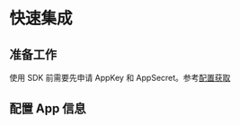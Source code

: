 # 快速集成  
## 准备工作  
使用 SDK 前需要先申请 AppKey 和 AppSecret。参考[配置获取](https://developer.tuya.com/cn/docs/app-development/integrated?id=Ka69nt96cw0uj#title-6-%E7%AC%AC%E5%9B%9B%E6%AD%A5%EF%BC%9A%E8%AE%BE%E7%BD%AE%20Appkey%E3%80%81AppSecret%20%E5%92%8C%E8%AF%81%E4%B9%A6%E7%AD%BE%E5%90%8D)

## 配置 App 信息  
